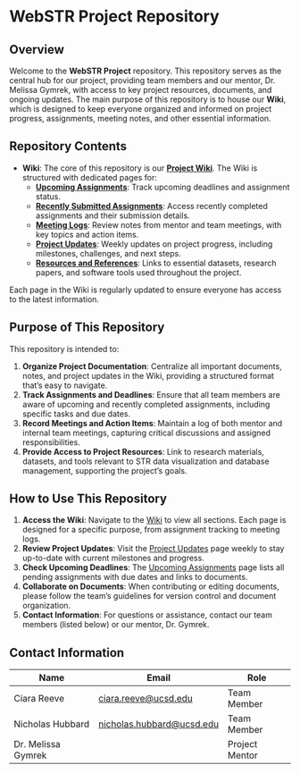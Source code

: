 # WebSTR Project Repository

## Overview

Welcome to the **WebSTR Project** repository. This repository serves as the central hub for our project, providing team members and our mentor, Dr. Melissa Gymrek, with access to key project resources, documents, and ongoing updates. The main purpose of this repository is to house our **Wiki**, which is designed to keep everyone organized and informed on project progress, assignments, meeting notes, and other essential information.

## Repository Contents

- **Wiki**: The core of this repository is our [**Project Wiki**](https://github.com/ciarareeve/BENG187/wiki). The Wiki is structured with dedicated pages for:
  - [**Upcoming Assignments**](https://github.com/ciarareeve/BENG187/wiki/Upcoming-Assignments): Track upcoming deadlines and assignment status.
  - [**Recently Submitted Assignments**](https://github.com/ciarareeve/BENG187/wiki/Recently-Submitted-Assignments): Access recently completed assignments and their submission details.
  - [**Meeting Logs**](https://github.com/ciarareeve/BENG187/wiki/Meeting-Logs): Review notes from mentor and team meetings, with key topics and action items.
  - [**Project Updates**](https://github.com/ciarareeve/BENG187/wiki/Project-Updates): Weekly updates on project progress, including milestones, challenges, and next steps.
  - [**Resources and References**](https://github.com/ciarareeve/BENG187/wiki/Resources-and-References): Links to essential datasets, research papers, and software tools used throughout the project.

Each page in the Wiki is regularly updated to ensure everyone has access to the latest information.

## Purpose of This Repository

This repository is intended to:
1. **Organize Project Documentation**: Centralize all important documents, notes, and project updates in the Wiki, providing a structured format that’s easy to navigate.
2. **Track Assignments and Deadlines**: Ensure that all team members are aware of upcoming and recently completed assignments, including specific tasks and due dates.
3. **Record Meetings and Action Items**: Maintain a log of both mentor and internal team meetings, capturing critical discussions and assigned responsibilities.
4. **Provide Access to Project Resources**: Link to research materials, datasets, and tools relevant to STR data visualization and database management, supporting the project’s goals.

## How to Use This Repository

1. **Access the Wiki**: Navigate to the [Wiki](https://github.com/ciarareeve/BENG187/wiki) to view all sections. Each page is designed for a specific purpose, from assignment tracking to meeting logs.
2. **Review Project Updates**: Visit the [Project Updates](https://github.com/ciarareeve/BENG187/wiki/Project-Updates) page weekly to stay up-to-date with current milestones and progress.
3. **Check Upcoming Deadlines**: The [Upcoming Assignments](https://github.com/ciarareeve/BENG187/wiki/Upcoming-Assignments) page lists all pending assignments with due dates and links to documents.
4. **Collaborate on Documents**: When contributing or editing documents, please follow the team’s guidelines for version control and document organization.
5. **Contact Information**: For questions or assistance, contact our team members (listed below) or our mentor, Dr. Gymrek.

## Contact Information

| Name              | Email                                 | Role            |
|-------------------|---------------------------------------|-----------------|
| Ciara Reeve       | [ciara.reeve@ucsd.edu](mailto:cireeve@ucsd.edu) | Team Member     |
| Nicholas Hubbard  | [nicholas.hubbard@ucsd.edu](mailto:nhubbard@ucsd.edu) | Team Member     |
| Dr. Melissa Gymrek |  | Project Mentor  |
